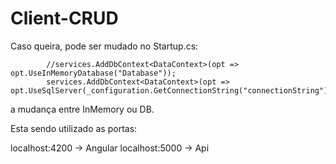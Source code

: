 # Client-CRUD

Caso queira, pode ser mudado no Startup.cs:

            //services.AddDbContext<DataContext>(opt => opt.UseInMemoryDatabase("Database"));
            services.AddDbContext<DataContext>(opt => opt.UseSqlServer(_configuration.GetConnectionString("connectionString")));

a mudança entre InMemory ou DB.

Esta sendo utilizado as portas:

localhost:4200 -> Angular
localhost:5000 -> Api
